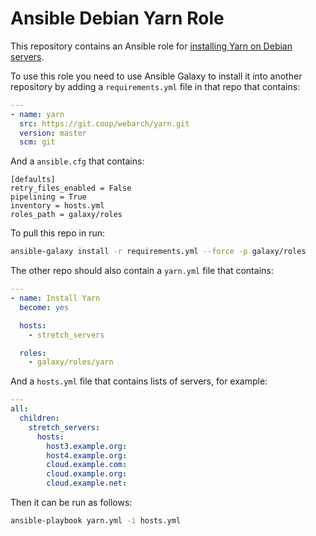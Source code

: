 # Ansible Debian Yarn Role 

This repository contains an Ansible role for [installing Yarn on Debian servers](https://yarnpkg.com/lang/en/docs/install/#linux-tab).

To use this role you need to use Ansible Galaxy to install it into another repository by adding a `requirements.yml` file in that repo that contains:

```yml
---
- name: yarn
  src: https://git.coop/webarch/yarn.git
  version: master
  scm: git
```

And a `ansible.cfg` that contains:

```
[defaults]
retry_files_enabled = False
pipelining = True
inventory = hosts.yml
roles_path = galaxy/roles

```

To pull this repo in run:

```bash
ansible-galaxy install -r requirements.yml --force -p galaxy/roles 
```

The other repo should also contain a `yarn.yml` file that contains:

```yml
---
- name: Install Yarn
  become: yes

  hosts:
    - stretch_servers

  roles:
    - galaxy/roles/yarn
```

And a `hosts.yml` file that contains lists of servers, for example:

```yml
---
all:
  children:
    stretch_servers:
      hosts:
        host3.example.org:
        host4.example.org:
        cloud.example.com:
        cloud.example.org:
        cloud.example.net:
```

Then it can be run as follows:

```bash
ansible-playbook yarn.yml -i hosts.yml
```
